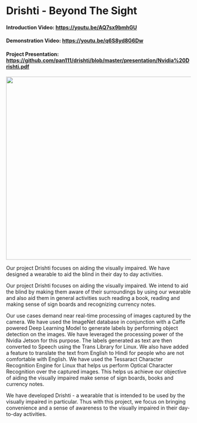 
# Drishti - Beyond The Sight

#### Introduction Video: https://youtu.be/AQ7sx9bmhGU
#### Demonstration Video: https://youtu.be/q6S8yd8G6Dw
#### Project Presentation: https://github.com/pan111/drishti/blob/master/presentation/Nvidia%20Drishti.pdf

<img src="https://raw.githubusercontent.com/pan111/drishti/master/images/file-1.jpeg" width="600" height="500"/>

Our project Drishti focuses on aiding the visually impaired. We have designed a wearable to aid the blind in their day to day activities.

Our project Drishti focuses on aiding the visually impaired. We intend to aid the blind by making them aware of their surroundings by using our wearable and also aid them in general activities such reading a book, reading and making sense of sign boards and recognizing currency notes.

Our use cases demand near real-time processing of images captured by the camera. We have used the ImageNet database in conjunction with a Caffe powered Deep Learning Model to generate labels by performing object detection on the images. We have leveraged the processing power of the Nvidia Jetson for this purpose. The labels generated as text are then converted to Speech using the Trans Library for Linux. We also have added a feature to translate the text from English to Hindi for people who are not comfortable with English. We have used the Tessaract Character Recognition Engine for Linux that helps us perform Optical Character Recognition over the captured images. This helps us achieve our objective of aiding the visually impaired make sense of sign boards, books and currency notes.

We have developed Drishti - a wearable that is intended to be used by the visually impaired in particular. Thus with this project, we focus on bringing convenience and a sense of awareness to the visually impaired in their day-to-day activities.
